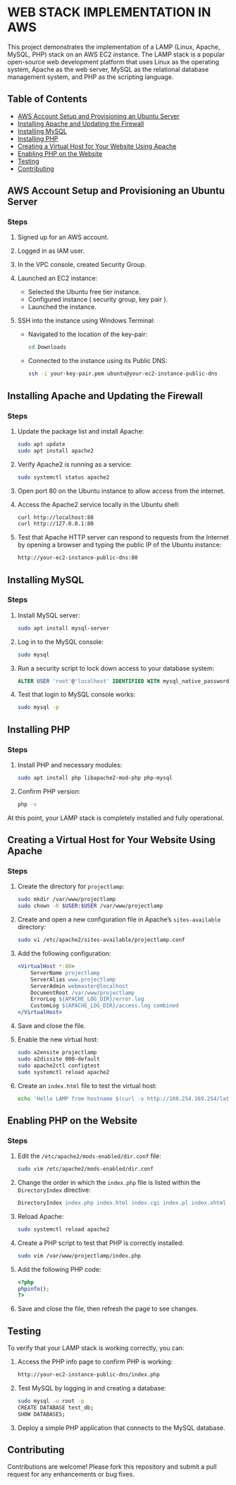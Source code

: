 # WEB STACK IMPLEMENTATION IN AWS

This project demonstrates the implementation of a LAMP (Linux, Apache, MySQL, PHP) stack on an AWS EC2 instance. The LAMP stack is a popular open-source web development platform that uses Linux as the operating system, Apache as the web server, MySQL as the relational database management system, and PHP as the scripting language.

## Table of Contents

- [AWS Account Setup and Provisioning an Ubuntu Server](#aws-account-setup-and-provisioning-an-ubuntu-server)
- [Installing Apache and Updating the Firewall](#installing-apache-and-updating-the-firewall)
- [Installing MySQL](#installing-mysql)
- [Installing PHP](#installing-php)
- [Creating a Virtual Host for Your Website Using Apache](#creating-a-virtual-host-for-your-website-using-apache)
- [Enabling PHP on the Website](#enabling-php-on-the-website)
- [Testing](#testing)
- [Contributing](#contributing)

## AWS Account Setup and Provisioning an Ubuntu Server

### Steps

1. Signed up for an AWS account.
2. Logged in as IAM user.
3. In the VPC console, created Security Group.
4. Launched an EC2 instance:
    - Selected the Ubuntu free tier instance.
    - Configured instance ( security group, key pair ).
    - Launched the instance.

5. SSH into the instance using Windows Terminal:
    - Navigated to the location of the key-pair:
        ```sh
        cd Downloads
        ```
    - Connected to the instance using its Public DNS:
        ```sh
        ssh -i your-key-pair.pem ubuntu@your-ec2-instance-public-dns
        ```

## Installing Apache and Updating the Firewall

### Steps

1. Update the package list and install Apache:
    ```sh
    sudo apt update
    sudo apt install apache2
    ```

2. Verify Apache2 is running as a service:
    ```sh
    sudo systemctl status apache2
    ```

3. Open port 80 on the Ubuntu instance to allow access from the internet.
4. Access the Apache2 service locally in the Ubuntu shell:
    ```sh
    curl http://localhost:80
    curl http://127.0.0.1:80
    ```

5. Test that Apache HTTP server can respond to requests from the Internet by opening a browser and typing the public IP of the Ubuntu instance:
    ```sh
    http://your-ec2-instance-public-dns:80
    ```

## Installing MySQL

### Steps

1. Install MySQL server:
    ```sh
    sudo apt install mysql-server
    ```

2. Log in to the MySQL console:
    ```sh
    sudo mysql
    ```

3. Run a security script to lock down access to your database system:
    ```sql
    ALTER USER 'root'@'localhost' IDENTIFIED WITH mysql_native_password BY 'Mahmoud';
    ```

4. Test that login to MySQL console works:
    ```sh
    sudo mysql -p
    ```

## Installing PHP

### Steps

1. Install PHP and necessary modules:
    ```sh
    sudo apt install php libapache2-mod-php php-mysql
    ```

2. Confirm PHP version:
    ```sh
    php -v
    ```

At this point, your LAMP stack is completely installed and fully operational.

## Creating a Virtual Host for Your Website Using Apache

### Steps

1. Create the directory for `projectlamp`:
    ```sh
    sudo mkdir /var/www/projectlamp
    sudo chown -R $USER:$USER /var/www/projectlamp
    ```

2. Create and open a new configuration file in Apache’s `sites-available` directory:
    ```sh
    sudo vi /etc/apache2/sites-available/projectlamp.conf
    ```

3. Add the following configuration:
    ```apache
    <VirtualHost *:80>
        ServerName projectlamp
        ServerAlias www.projectlamp
        ServerAdmin webmaster@localhost
        DocumentRoot /var/www/projectlamp
        ErrorLog ${APACHE_LOG_DIR}/error.log
        CustomLog ${APACHE_LOG_DIR}/access.log combined
    </VirtualHost>
    ```

4. Save and close the file.

5. Enable the new virtual host:
    ```sh
    sudo a2ensite projectlamp
    sudo a2dissite 000-default
    sudo apache2ctl configtest
    sudo systemctl reload apache2
    ```

6. Create an `index.html` file to test the virtual host:
    ```sh
    echo 'Hello LAMP from hostname $(curl -s http://169.254.169.254/latest/meta-data/public-hostname) with public IP $(curl -s http://169.254.169.254/latest/meta-data/public-ipv4)' | sudo tee /var/www/projectlamp/index.html
    ```

## Enabling PHP on the Website

### Steps

1. Edit the `/etc/apache2/mods-enabled/dir.conf` file:
    ```sh
    sudo vim /etc/apache2/mods-enabled/dir.conf
    ```

2. Change the order in which the `index.php` file is listed within the `DirectoryIndex` directive:
    ```apache
    DirectoryIndex index.php index.html index.cgi index.pl index.xhtml index.htm
    ```

3. Reload Apache:
    ```sh
    sudo systemctl reload apache2
    ```

4. Create a PHP script to test that PHP is correctly installed:
    ```sh
    sudo vim /var/www/projectlamp/index.php
    ```

5. Add the following PHP code:
    ```php
    <?php
    phpinfo();
    ?>
    ```

6. Save and close the file, then refresh the page to see changes.

## Testing

To verify that your LAMP stack is working correctly, you can:

1. Access the PHP info page to confirm PHP is working:
    ```sh
    http://your-ec2-instance-public-dns/index.php
    ```

2. Test MySQL by logging in and creating a database:
    ```sh
    sudo mysql -u root -p
    CREATE DATABASE test_db;
    SHOW DATABASES;
    ```

3. Deploy a simple PHP application that connects to the MySQL database.

## Contributing

Contributions are welcome! Please fork this repository and submit a pull request for any enhancements or bug fixes.

